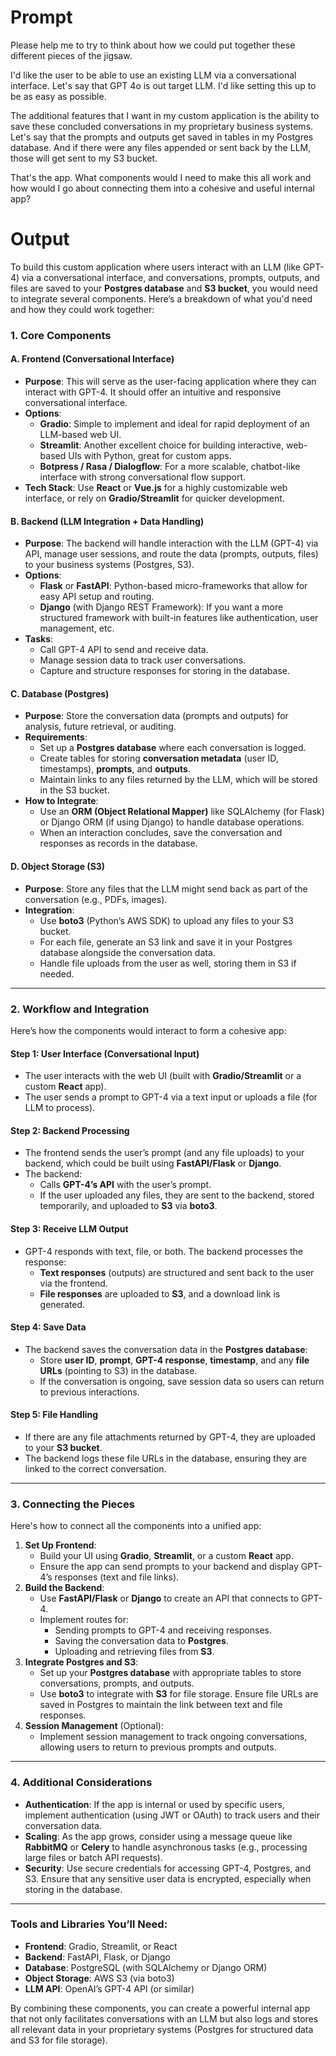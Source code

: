 # Prompt

Please help me to try to think about how we could put together these different pieces of the jigsaw.

I'd like the user to be able to use an existing LLM via a conversational interface. Let's say that GPT 4o is out target LLM. I'd like setting this up to be as easy as possible.

The additional features that I want in my custom application is the ability to save these concluded conversations in my proprietary business systems. Let's say that the prompts and outputs get saved in tables in my Postgres database. And if there were any files appended or sent back by the LLM, those will get sent to my S3 bucket.

That's the app. What components would I need to make this all work and how would I go about connecting them into a cohesive and useful internal app?

# Output

To build this custom application where users interact with an LLM (like GPT-4) via a conversational interface, and conversations, prompts, outputs, and files are saved to your **Postgres database** and **S3 bucket**, you would need to integrate several components. Here’s a breakdown of what you'd need and how they could work together:

### 1. Core Components

#### A. Frontend (Conversational Interface)

- **Purpose**: This will serve as the user-facing application where they can interact with GPT-4. It should offer an intuitive and responsive conversational interface.
- **Options**:
  - **Gradio**: Simple to implement and ideal for rapid deployment of an LLM-based web UI.
  - **Streamlit**: Another excellent choice for building interactive, web-based UIs with Python, great for custom apps.
  - **Botpress / Rasa / Dialogflow**: For a more scalable, chatbot-like interface with strong conversational flow support.
- **Tech Stack**: Use **React** or **Vue.js** for a highly customizable web interface, or rely on **Gradio/Streamlit** for quicker development.

#### B. Backend (LLM Integration + Data Handling)

- **Purpose**: The backend will handle interaction with the LLM (GPT-4) via API, manage user sessions, and route the data (prompts, outputs, files) to your business systems (Postgres, S3).
- **Options**:
  - **Flask** or **FastAPI**: Python-based micro-frameworks that allow for easy API setup and routing.
  - **Django** (with Django REST Framework): If you want a more structured framework with built-in features like authentication, user management, etc.
- **Tasks**:
  - Call GPT-4 API to send and receive data.
  - Manage session data to track user conversations.
  - Capture and structure responses for storing in the database.

#### C. Database (Postgres)

- **Purpose**: Store the conversation data (prompts and outputs) for analysis, future retrieval, or auditing.
- **Requirements**:
  - Set up a **Postgres database** where each conversation is logged.
  - Create tables for storing **conversation metadata** (user ID, timestamps), **prompts**, and **outputs**.
  - Maintain links to any files returned by the LLM, which will be stored in the S3 bucket.
- **How to Integrate**:
  - Use an **ORM (Object Relational Mapper)** like SQLAlchemy (for Flask) or Django ORM (if using Django) to handle database operations.
  - When an interaction concludes, save the conversation and responses as records in the database.

#### D. Object Storage (S3)

- **Purpose**: Store any files that the LLM might send back as part of the conversation (e.g., PDFs, images).
- **Integration**:
  - Use **boto3** (Python’s AWS SDK) to upload any files to your S3 bucket.
  - For each file, generate an S3 link and save it in your Postgres database alongside the conversation data.
  - Handle file uploads from the user as well, storing them in S3 if needed.

---

### 2. Workflow and Integration

Here’s how the components would interact to form a cohesive app:

#### Step 1: User Interface (Conversational Input)

- The user interacts with the web UI (built with **Gradio/Streamlit** or a custom **React** app).
- The user sends a prompt to GPT-4 via a text input or uploads a file (for LLM to process).

#### Step 2: Backend Processing

- The frontend sends the user’s prompt (and any file uploads) to your backend, which could be built using **FastAPI/Flask** or **Django**.
- The backend:
  - Calls **GPT-4’s API** with the user’s prompt.
  - If the user uploaded any files, they are sent to the backend, stored temporarily, and uploaded to **S3** via **boto3**.

#### Step 3: Receive LLM Output

- GPT-4 responds with text, file, or both. The backend processes the response:
  - **Text responses** (outputs) are structured and sent back to the user via the frontend.
  - **File responses** are uploaded to **S3**, and a download link is generated.

#### Step 4: Save Data

- The backend saves the conversation data in the **Postgres database**:
  - Store **user ID**, **prompt**, **GPT-4 response**, **timestamp**, and any **file URLs** (pointing to S3) in the database.
  - If the conversation is ongoing, save session data so users can return to previous interactions.

#### Step 5: File Handling

- If there are any file attachments returned by GPT-4, they are uploaded to your **S3 bucket**.
- The backend logs these file URLs in the database, ensuring they are linked to the correct conversation.

---

### 3. Connecting the Pieces

Here's how to connect all the components into a unified app:

1. **Set Up Frontend**:
   - Build your UI using **Gradio**, **Streamlit**, or a custom **React** app.
   - Ensure the app can send prompts to your backend and display GPT-4’s responses (text and file links).
2. **Build the Backend**:
   - Use **FastAPI/Flask** or **Django** to create an API that connects to GPT-4.
   - Implement routes for:
     - Sending prompts to GPT-4 and receiving responses.
     - Saving the conversation data to **Postgres**.
     - Uploading and retrieving files from **S3**.
3. **Integrate Postgres and S3**:
   - Set up your **Postgres database** with appropriate tables to store conversations, prompts, and outputs.
   - Use **boto3** to integrate with **S3** for file storage. Ensure file URLs are saved in Postgres to maintain the link between text and file responses.
4. **Session Management** (Optional):
   - Implement session management to track ongoing conversations, allowing users to return to previous prompts and outputs.

---

### 4. Additional Considerations

- **Authentication**: If the app is internal or used by specific users, implement authentication (using JWT or OAuth) to track users and their conversation data.
- **Scaling**: As the app grows, consider using a message queue like **RabbitMQ** or **Celery** to handle asynchronous tasks (e.g., processing large files or batch API requests).
- **Security**: Use secure credentials for accessing GPT-4, Postgres, and S3. Ensure that any sensitive user data is encrypted, especially when storing in the database.

---

### Tools and Libraries You’ll Need:

- **Frontend**: Gradio, Streamlit, or React
- **Backend**: FastAPI, Flask, or Django
- **Database**: PostgreSQL (with SQLAlchemy or Django ORM)
- **Object Storage**: AWS S3 (via boto3)
- **LLM API**: OpenAI’s GPT-4 API (or similar)

By combining these components, you can create a powerful internal app that not only facilitates conversations with an LLM but also logs and stores all relevant data in your proprietary systems (Postgres for structured data and S3 for file storage).
